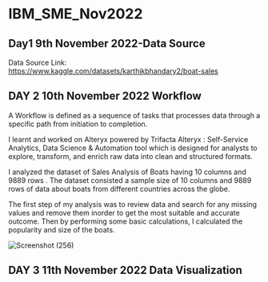 # IBM_SME_Nov2022

## Day1 9th November 2022-Data Source

Data Source Link: https://www.kaggle.com/datasets/karthikbhandary2/boat-sales


## DAY 2 10th November 2022 Workflow

A Workflow is defined as a sequence of tasks that processes data through a specific path from initiation to completion.

I learnt and worked on Alteryx powered by Trifacta Alteryx : Self-Service Analytics, Data Science & Automation tool which is designed for analysts to explore, transform, and enrich raw data into clean and structured formats.

I analyzed the dataset of Sales Analysis of Boats having 10 columns and 9889 rows . The dataset consisted a sample size of 10 columns and 9889 rows of data about boats from different countries across the globe.

The first step of my analysis was to review data and search for any missing values and remove them inorder to get the most suitable and accurate outcome. Then by performing some basic calculations, I calculated the popularity and size of the boats.

![Screenshot (256)](https://user-images.githubusercontent.com/92536505/202913646-fe237b40-aac8-476a-8422-bf2f8a6fbdce.png)


## DAY 3 11th November 2022 Data Visualization


